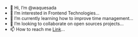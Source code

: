 - 👋 Hi, I’m @waquesada
- 👀 I’m interested in Frontend Technologies...
- 🌱 I’m currently learning how to improve time management...
- 💞️ I’m looking to collaborate on open sources projects...
- 📫 How to reach me [Link](www.linkedin.com/wquesada)...

<!---
waquesada/waquesada is a ✨ special ✨ repository because its `README.md` (this file) appears on your GitHub profile.
You can click the Preview link to take a look at your changes.
--->
